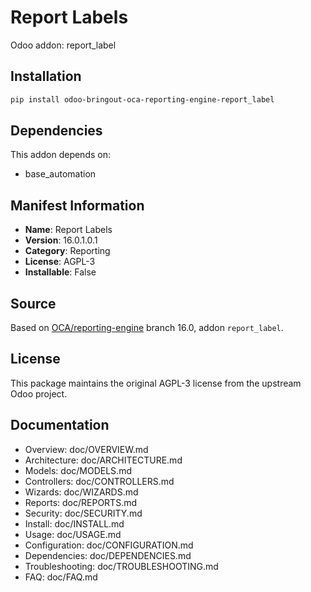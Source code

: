 # Report Labels

Odoo addon: report_label

## Installation

```bash
pip install odoo-bringout-oca-reporting-engine-report_label
```

## Dependencies

This addon depends on:
- base_automation

## Manifest Information

- **Name**: Report Labels
- **Version**: 16.0.1.0.1
- **Category**: Reporting
- **License**: AGPL-3
- **Installable**: False

## Source

Based on [OCA/reporting-engine](https://github.com/OCA/reporting-engine) branch 16.0, addon `report_label`.

## License

This package maintains the original AGPL-3 license from the upstream Odoo project.

## Documentation

- Overview: doc/OVERVIEW.md
- Architecture: doc/ARCHITECTURE.md
- Models: doc/MODELS.md
- Controllers: doc/CONTROLLERS.md
- Wizards: doc/WIZARDS.md
- Reports: doc/REPORTS.md
- Security: doc/SECURITY.md
- Install: doc/INSTALL.md
- Usage: doc/USAGE.md
- Configuration: doc/CONFIGURATION.md
- Dependencies: doc/DEPENDENCIES.md
- Troubleshooting: doc/TROUBLESHOOTING.md
- FAQ: doc/FAQ.md
